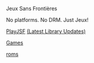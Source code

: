 Jeux Sans Frontières

No platforms. No DRM. Just Jeux!

[PlayJSF](https://1fichier.com/?jov9mhiddicctbxhk7v9)
  [(Latest Library Updates)](https://1fichier.com/dir/J3jFKT2d)
  
[Games](jsf.md)
  
[roms](ezMU.md)
